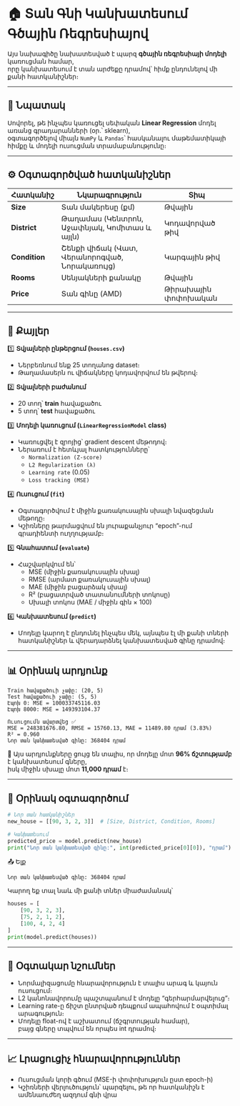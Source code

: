 # 🏠 Տան Գնի Կանխատեսում Գծային Ռեգրեսիայով

Այս նախագիծը նախատեսված է պարզ **գծային ռեգրեսիայի մոդելի** կառուցման համար,  
որը կանխատեսում է տան արժեքը դրամով՝ հիմք ընդունելով մի քանի հատկանիշներ։  

---

## 📘 Նպատակ
Սովորել, թե ինչպես կառուցել սեփական **Linear Regression** մոդել առանց գրադարանների (օր.՝ sklearn),  
օգտագործելով միայն `NumPy` և `Pandas`՝ հասկանալու մաթեմատիկայի հիմքը և մոդելի ուսուցման տրամաբանությունը։

---

## ⚙️ Օգտագործված հատկանիշներ

| Հատկանիշ | Նկարագրություն | Տիպ |
|-----------|----------------|------|
| **Size** | Տան մակերեսը (քմ) | Թվային |
| **District** | Թաղամաս (Կենտրոն, Աջափնյակ, Կոմիտաս և այլն) | Կոդավորված թիվ |
| **Condition** | Շենքի վիճակ (Վատ, Վերանորոգված, Նորակառույց) | Կարգային թիվ |
| **Rooms** | Սենյակների քանակը | Թվային |
| **Price** | Տան գինը (AMD) | Թիրախային փոփոխական |

---

## 🧩 Քայլեր

1️⃣ **Տվյալների ընթերցում (`houses.csv`)**  
   - Ներբեռնում ենք 25 տողանոց dataset։  
   - Թաղամասերն ու վիճակները կոդավորվում են թվերով։

2️⃣ **Տվյալների բաժանում**  
   - 20 տող՝ **train** հավաքածու  
   - 5 տող՝ **test** հավաքածու

3️⃣ **Մոդելի կառուցում (`LinearRegressionModel` class)**  
   - Կառուցվել է զրոյից՝ gradient descent մեթոդով։  
   - Ներառում է հետևյալ հատկությունները՝  
     - `Normalization (Z-score)`  
     - `L2 Regularization (λ)`  
     - `Learning rate` (0.05)  
     - `Loss tracking (MSE)`  

4️⃣ **Ուսուցում (`fit`)**  
   - Օգտագործվում է միջին քառակուսային սխալի նվազեցման մեթոդը։  
   - Կշիռները թարմացվում են յուրաքանչյուր “epoch”-ում գրադիենտի ուղղությամբ։

5️⃣ **Գնահատում (`evaluate`)**  
   - Հաշվարկվում են՝  
     - MSE (միջին քառակուսային սխալ)  
     - RMSE (արմատ քառակուսային սխալ)  
     - MAE (միջին բացարձակ սխալ)  
     - R² (բացատրված տատանումների տոկոսը)  
     - Սխալի տոկոս (MAE / միջին գին × 100)

6️⃣ **Կանխատեսում (`predict`)**  
   - Մոդելը կարող է ընդունել ինչպես մեկ, այնպես էլ մի քանի տների հատկանիշներ և վերադարձնել կանխատեսված գինը դրամով։

---

## 📊 Օրինակ արդյունք

```
Train հավաքածուի չափը: (20, 5)
Test հավաքածուի չափը: (5, 5)
Էպոխ 0: MSE = 100033745116.03
Էպոխ 8000: MSE = 149393104.37

Ուսուցումն ավարտվեց ✅
MSE = 248381676.80, RMSE = 15760.13, MAE = 11489.80 դրամ (3.83%)
R² = 0.960
Նոր տան կանխատեսված գինը: 368404 դրամ
```

📘 Այս արդյունքները ցույց են տալիս, որ մոդելը մոտ **96% ճշտությամբ** է կանխատեսում գները,  
իսկ միջին սխալը մոտ **11,000 դրամ** է։

---

## 🧮 Օրինակ օգտագործում

```python
# Նոր տան հատկանիշներ
new_house = [[90, 3, 2, 3]]  # [Size, District, Condition, Rooms]

# Կանխատեսում
predicted_price = model.predict(new_house)
print("Նոր տան կանխատեսված գինը:", int(predicted_price[0][0]), "դրամ")
```

📤 Ելք  
```
Նոր տան կանխատեսված գինը: 368404 դրամ
```

Կարող եք տալ նաև մի քանի տներ միաժամանակ՝
```python
houses = [
    [90, 3, 2, 3],
    [75, 2, 1, 2],
    [100, 4, 2, 4]
]
print(model.predict(houses))
```

---

## 🧠 Օգտակար նշումներ

- Նորմալիզացումը հնարավորություն է տալիս արագ և կայուն ուսուցում։  
- L2 կանոնավորումը պաշտպանում է մոդելը “գերհարմարվելուց”։  
- Learning rate-ը ճիշտ ընտրված դեպքում ապահովում է օպտիմալ արագություն։  
- Մոդելը float-ով է աշխատում (ճշգրտության համար),  
  բայց գները տպվում են որպես int դրամով։

---

## 📈 Լրացուցիչ հնարավորություններ
- Ուսուցման կորի գծում (MSE-ի փոփոխություն ըստ epoch-ի)  
- Կշիռների վերլուծություն՝ պարզելու, թե որ հատկանիշն է ամենաուժեղ ազդում գնի վրա  
